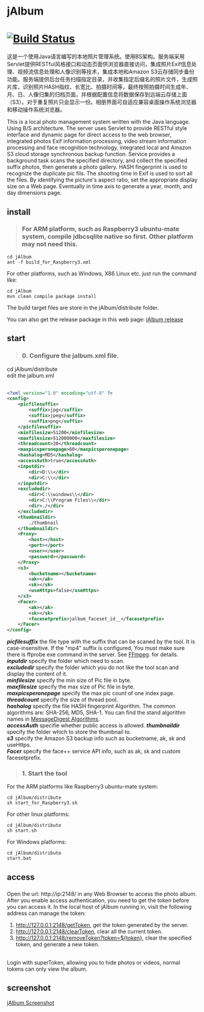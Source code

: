 # jAlbum
[![Build Status](https://travis-ci.org/shentar/jAlbum.svg?branch=master)](https://travis-ci.org/shentar/jAlbum)
==

这是一个使用Java语言编写的本地照片管理系统。使用BS架构。服务端采用Servlet提供RESTful风格接口和动态页面供浏览器直接访问，集成照片Exif信息处理、视频流信息处理和人像识别等技术，集成本地和Amazon S3云存储同步备份功能。服务端提供后台任务扫描指定目录，并收集指定后缀名的照片文件，生成照片库，识别照片HASH指纹、长宽比、拍摄时间等，最终按照拍摄时间生成年、月、日、人像归集的归档页面，并根据配置信息将数据保存到远端云存储上面（S3）。对于重复照片只会显示一份。相册界面可自适应兼容桌面操作系统浏览器和移动操作系统浏览器。

This is a local photo management system written with the Java language. Using B/S architecture. The server uses Servlet to provide RESTful style interface and dynamic page for direct access to the web browser, integrated photos Exif information processing, video stream information processing and face recognition technology, integrated local and Amazon S3 cloud storage synchronous backup function. Service provides a background task scans the specified directory, and collect the specified suffix photos, then generate a photo gallery. HASH fingerprint is used to recognize the duplicate pic fils. The shooting time in Exif is used to sort all the files. By identifying the picture's aspect ratio, set the appropriate display size on a Web page. Eventually in time axis to generate a year, month, and day dimensions page.

## install
>### For ARM platform, such as Raspberry3 ubuntu-mate system, compile jdbcsqlite native so first. Other platform may not need this.
```shell
cd jAlbum
ant -f build_for_Raspberry3.xml
```
For other platforms, such as Windows, X86 Linux etc. just run the command like:
```shell
cd jAlbum
mvn clean compile package install 
```
The build target files are store in the jAlbum/distribute folder.

You can also get the release package in this web page: [jAlbum release](http://codefine.co/2837.html)

## start
>### 0. Configure the jalbum.xml file.
cd jAlbum/distribute<br/>
edit the jalbum.xml
<br/><br/>
```xml
<?xml version="1.0" encoding="utf-8" ?>  
<config>
    <picfilesuffix>
        <suffix>jpg</suffix>
        <suffix>jpeg</suffix>
        <suffix>png</suffix>
    </picfilesuffix>   
    <minfilesize>51200</minfilesize>
    <maxfilesize>512000000</maxfilesize>
    <threadcount>20</threadcount>
    <maxpicsperonepage>60</maxpicsperonepage>
    <hashalog>MD5</hashalog>
    <accessAuth>true</accessAuth>
    <inputdir>
        <dir>D:\\</dir>
        <dir>C:\\</dir>
    </inputdir>
    <excludedir>
        <dir>C:\\windows\\</dir>
        <dir>C:\\Program Files\\</dir>
        <dir>./</dir>
    </excludedir>
    <thumbnaildir>
        ./thumbnail
    </thumbnaildir>
    <Proxy>
        <host></host>
        <port></port>
        <user></user>
        <password></password>
    </Proxy>    
    <s3>
        <bucketname></bucketname>
        <ak></ak>
        <sk></sk>
        <useHttps>false</useHttps>
    </s3>
    <Facer>
        <ak></ak>
        <sk></sk>
        <facesetprefix>jalbum_faceset_id__</facesetprefix>
    </Facer>
</config>
```
***picfilesuffix*** the file type with the suffix that can be scaned by the tool. It is case-insensitive. If the "mp4" suffix is configured, You must make sure there is ffprobe exe command in the server. See [FFmpeg](http://www.ffmpeg.org/). for details.<br/>
***inputdir*** specify the folder which need to scan.<br/>
***excludedir*** specify the folder which you do not like the tool scan and display the content of it.<br/>
***minfilesize*** specify the min size of Pic file in byte.<br/>
***maxfilesize*** specify the max size of Pic file in byte.<br/>
***maxpicsperonepage*** specify the max pic count of one index page.</br>
***threadcount*** specify the size of thread pool.<br/>
***hashalog*** specify the file HASH fingerprint Algorithm. The common algorithms are: SHA-256, MD5, SHA-1. You can find the stand algorithm names in [MessageDigest Algorithms](https://docs.oracle.com/javase/8/docs/technotes/guides/security/StandardNames.html#MessageDigest).<br/>
***accessAuth*** specifie whether public access is allowed.
***thumbnaildir*** specify the folder which to store the thumbnail to.<br/>
***s3*** specify the Amazon S3 backup info such as bucketname, ak, sk and useHttps.<br/>
***Facer*** specify the face++ service API info, such as ak, sk and custom facesetprefix.
<br/>

>### 1. Start the tool
For the ARM platforms like Raspberry3 ubuntu-mate system: <br/>
```shell
cd jAlbum/distribute
sh start_for_Raspberry3.sh
```
For other linux platforms: 
```shell
cd jAlbum/distribute
sh start.sh
```
For Windows platforms:
```
cd jAlbum/distribute
start.bat
```

## access
>###  
Open the url: http://ip:2148/ in any Web Browser to access the photo album.
After you enable access authentication, you need to get the token before you can access it. In the local host of jAlbum running in, visit the following address can manage the token:<br/>
1) http://127.0.0.1:2148/getToken, get the token generated by the server.<br/>
2) http://127.0.0.1:2148/clearToken, clear all the current token.<br/>
3) http://127.0.0.1:2148/removeToken?token=${token}, clear the specified token, and generate a new token.<br/>
<br/>
Login with superToken, allowing you to hide photos or videos, normal tokens can only view the album.<br/>

## screenshot
[jAlbum Screenshot](http://codefine.co/2837.html)

